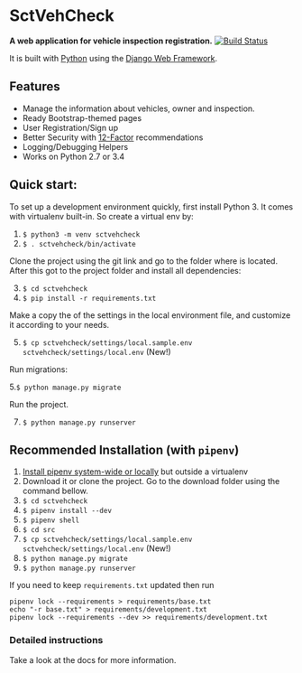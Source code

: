 # SctVehCheck

**A web application for vehicle inspection registration.**
[![Build Status](https://travis-ci.org/TechFitU/SctVehCheck.svg?branch=master)](https://travis-ci.org/TechFitU/SctVehCheck)

It is built with [Python][0] using the [Django Web Framework][1].
## Features

* Manage the information about vehicles, owner and inspection.  
* Ready Bootstrap-themed pages
* User Registration/Sign up
* Better Security with [12-Factor](http://12factor.net/) recommendations
* Logging/Debugging Helpers
* Works on Python 2.7 or 3.4

## Quick start:

To set up a development environment quickly, first install Python 3. It
comes with virtualenv built-in. So create a virtual env by:

1. `$ python3 -m venv sctvehcheck`
2. `$ . sctvehcheck/bin/activate`

Clone the project using the git link and go to the folder where is located.
After this got to the project folder and install all dependencies:
    
3. `$ cd sctvehcheck`
4. `$ pip install -r requirements.txt `
    
Make a copy the of the settings in the local environment file, and customize it according to your needs.

5. `$ cp sctvehcheck/settings/local.sample.env sctvehcheck/settings/local.env` (New!) 

Run migrations:

5.`$ python manage.py migrate`

Run the project.

7. `$ python manage.py runserver`


## Recommended Installation (with `pipenv`)
1. [Install pipenv system-wide or locally](https://docs.pipenv.org/) but outside a virtualenv
2. Download it or clone the project. Go to the download folder using the command bellow.
3. `$ cd sctvehcheck`
4. `$ pipenv install --dev`
4. `$ pipenv shell`
4. `$ cd src`
5. `$ cp sctvehcheck/settings/local.sample.env sctvehcheck/settings/local.env` (New!)
6. `$ python manage.py migrate`
7. `$ python manage.py runserver`

If you need to keep `requirements.txt` updated then run

    pipenv lock --requirements > requirements/base.txt
    echo "-r base.txt" > requirements/development.txt
    pipenv lock --requirements --dev >> requirements/development.txt


### Detailed instructions
Take a look at the docs for more information.

[0]: https://www.python.org/
[1]: https://www.djangoproject.com/
